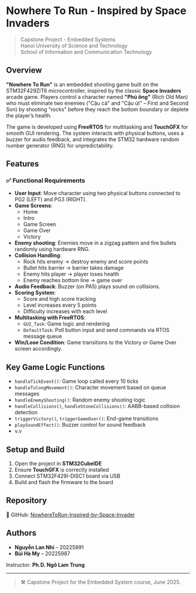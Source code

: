 # Nowhere To Run - Inspired by Space Invaders

> Capstone Project - Embedded Systems  
> Hanoi University of Science and Technology  
> School of Information and Communication Technology  

## Overview

**"Nowhere To Run"** is an embedded shooting game built on the STM32F429ZIT6 microcontroller, inspired by the classic **Space Invaders** arcade game. Players control a character named **"Phú ông"** (Rich Old Man) who must eliminate two enemies ("Cậu cả" and "Cậu út" – First and Second Son) by shooting "rocks" before they reach the bottom boundary or deplete the player’s health.

The game is developed using **FreeRTOS** for multitasking and **TouchGFX** for smooth GUI rendering. The system interacts with physical buttons, uses a buzzer for audio feedback, and integrates the STM32 hardware random number generator (RNG) for unpredictability.

## Features

### ✅ Functional Requirements

- **User Input**: Move character using two physical buttons connected to PG2 (LEFT) and PG3 (RIGHT).
- **Game Screens**:  
  - Home  
  - Intro  
  - Game Screen  
  - Game Over  
  - Victory
- **Enemy shooting**: Enemies move in a zigzag pattern and fire bullets randomly using hardware RNG.
- **Collision Handling**:  
  - Rock hits enemy → destroy enemy and score points  
  - Bullet hits barrier → barrier takes damage  
  - Enemy hits player → player loses health  
  - Enemy reaches bottom line → game over
- **Audio Feedback**: Buzzer (on PA5) plays sound on collisions.
- **Scoring System**:  
  - Score and high score tracking  
  - Level increases every 5 points  
  - Difficulty increases with each level
- **Multitasking with FreeRTOS**:  
  - `GUI_Task`: Game logic and rendering  
  - `DefaultTask`: Poll button input and send commands via RTOS message queue
- **Win/Lose Condition**: Game transitions to the Victory or Game Over screen accordingly.

## Key Game Logic Functions

- `handleTickEvent()`: Game loop called every 10 ticks
- `handleTulongMovement()`: Character movement based on queue messages
- `handleEnemyShooting()`: Random enemy shooting logic
- `handleCollisions()`, `handleStoneCollisions()`: AABB-based collision detection
- `triggerVictory()`, `triggerGameOver()`: End-game transitions
- `playSoundEffect()`: Buzzer control for sound feedback
- v.v

## Setup and Build

1. Open the project in **STM32CubeIDE**
2. Ensure **TouchGFX** is correctly installed
3. Connect STM32F429I-DISC1 board via USB
4. Build and flash the firmware to the board

## Repository

🔗 GitHub: [NowhereToRun-Inspired-by-Space-Invader](https://github.com/luquorus/NowhereToRun-Inspired-by-Space-Invader)

## Authors

- **Nguyễn Lan Nhi** – 20225991  
- **Bùi Hà My** – 20225987  

Instructor: **Ph.D. Ngô Lam Trung**

---

> 🛠️ Capstone Project for the Embedded System course, June 2025.
